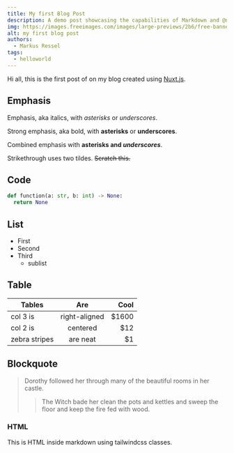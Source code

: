 ```yaml
---
title: My first Blog Post
description: A demo post showcasing the capabilities of Markdown and @nuxt/content
img: https://images.freeimages.com/images/large-previews/2b6/free-banner-background-1639360.jpg
alt: my first blog post
authors:
  - Markus Ressel
tags:
  - helloworld
---
```


Hi all, this is the first post of on my blog created using [Nuxt.js](https://nuxtjs.org).

<!--more-->

## Emphasis

Emphasis, aka italics, with _asterisks_ or _underscores_.

Strong emphasis, aka bold, with **asterisks** or **underscores**.

Combined emphasis with **asterisks and _underscores_**.

Strikethrough uses two tildes. ~~Scratch this.~~

## Code

```python
def function(a: str, b: int) -> None:
  return None
```

## List

- First
- Second
- Third
  - sublist

## Table

| Tables        |      Are      |  Cool |
| ------------- | :-----------: | ----: |
| col 3 is      | right-aligned | $1600 |
| col 2 is      |   centered    |   $12 |
| zebra stripes |   are neat    |    $1 |

## Blockquote

> Dorothy followed her through many of the beautiful rooms in her castle.
>
> > The Witch bade her clean the pots and kettles and sweep the floor and keep the fire fed with wood.

### HTML

<div class="bg-blue-500 text-white p-4 mb-4 rounded-xl">
  This is HTML inside markdown using tailwindcss classes.
</div>
